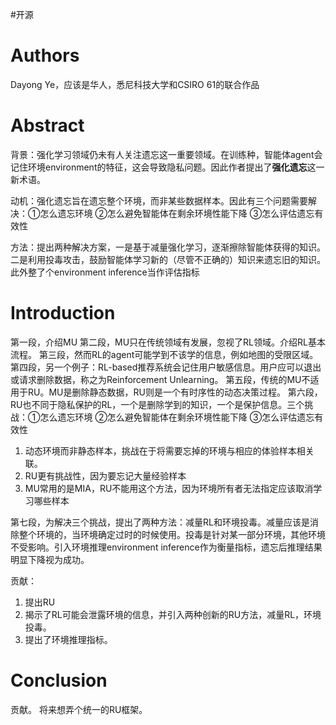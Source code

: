 #开源
# Authors
Dayong Ye，应该是华人，悉尼科技大学和CSIRO 61的联合作品

# Abstract
背景：强化学习领域仍未有人关注遗忘这一重要领域。在训练种，智能体agent会记住环境environment的特征，这会导致隐私问题。因此作者提出了**强化遗忘**这一新术语。

动机：强化遗忘旨在遗忘整个环境，而非某些数据样本。因此有三个问题需要解决：①怎么遗忘环境 ②怎么避免智能体在剩余环境性能下降 ③怎么评估遗忘有效性

方法：提出两种解决方案，一是基于减量强化学习，逐渐擦除智能体获得的知识。二是利用投毒攻击，鼓励智能体学习新的（尽管不正确的）知识来遗忘旧的知识。此外整了个environment inference当作评估指标

# Introduction
第一段，介绍MU
第二段，MU只在传统领域有发展，忽视了RL领域。介绍RL基本流程。
第三段，然而RL的agent可能学到不该学的信息，例如地图的受限区域。
第四段，另一个例子：RL-based推荐系统会记住用户敏感信息。用户应可以退出或请求删除数据，称之为Reinforcement Unlearning。
第五段，传统的MU不适用于RU。MU是删除静态数据，RU则是一个有时序性的动态决策过程。
第六段，RU也不同于隐私保护的RL，一个是删除学到的知识，一个是保护信息。三个挑战：①怎么遗忘环境 ②怎么避免智能体在剩余环境性能下降 ③怎么评估遗忘有效性
1. 动态环境而非静态样本，挑战在于将需要忘掉的环境与相应的体验样本相关联。
2. RU更有挑战性，因为要忘记大量经验样本
3. MU常用的是MIA，RU不能用这个方法，因为环境所有者无法指定应该取消学习哪些样本

第七段，为解决三个挑战，提出了两种方法：减量RL和环境投毒。减量应该是消除整个环境的，当环境确定过时的时候使用。投毒是针对某一部分环境，其他环境不受影响。引入环境推理environment inference作为衡量指标，遗忘后推理结果明显下降视为成功。

贡献：
1. 提出RU
2. 揭示了RL可能会泄露环境的信息，并引入两种创新的RU方法，减量RL，环境投毒。
3. 提出了环境推理指标。


# Conclusion
贡献。
将来想弄个统一的RU框架。